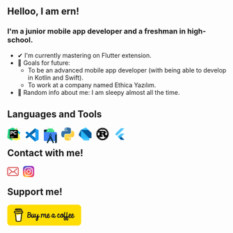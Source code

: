 ## Helloo, I am ern!

### I'm a junior mobile app developer and a freshman in high-school.

- ✔ I'm currently mastering on Flutter extension.
- 🎯 Goals for future:<br>
    - To be an advanced mobile app developer (with being able to develop in Kotlin and Swift).<br>
    - To work at a company named Ethica Yazılım.
- 👀 Random info about me: I am sleepy almost all the time.

## Languages and Tools

[<img align="left" alt="PyCharm" width="30px" src="./img/pycharm.png" style="padding-right:10px;"/>][pycharm_route]
[<img align="left" alt="Visual Studio Code" width="34px" src="./img/vscode.png" style="padding-right:10px;"/>][vscode_route]
[<img align="left" alt="Android Studio" width="30px" src="./img/android-studio.png" style="padding-right:10px;"/>][androidstudio_route]
[<img align="left" alt="Python" width="30px" src="./img/python.png" style="padding-right:10px;"/>][python_route]
[<img align="left" alt="Dart" width="30px" src="./img/dart.png" style="padding-right:10px;"/>][dart_route]
[<img align="left" alt="Rust" width="30px" src="./img/rust.png" style="padding-right:10px;"/>][rust_route]
[<img align="left" alt="Flutter" width="30px" src="./img/flutter.png" style="padding-right:10px;"/>][flutter_route]
<br>


## Contact with me!

[<img align="left" alt="Mail" width="26px" src="./img/mail.png" style="padding-right:10px;"/>][mail]
[<img align="left" alt="Instagram" width="26px" src="./img/instagram.png" style="padding-right:10px;"/>][instagram]
<br>

## Support me! 
[<img align="left" alt="Instagram" width="170px" src="./img/buy-me-a-coffee.png" style="padding-right:10px;"/>][support]

[support]: https://www.buymeacoffee.com/erendevelop
[python_route]: https://www.w3schools.com/python/
[dart_route]: https://www.tutorialspoint.com/dart_programming/index.htm
[flutter_route]: https://x-wei.github.io/flutter_catalog/#/
[rust_route]: https://www.tutorialspoint.com/rust/index.htm
[flutter_route]: https://github.com/ernkedy/itu_mtal_mesajlasma
[vscode_route]: https://code.visualstudio.com/
[androidstudio_route]: https://developer.android.com/studio
[mail]: erendevelop@gmail.com
[instagram]: https://www.instagram.com/erenmturhan/
[pycharm_route]: https://www.jetbrains.com/pycharm/